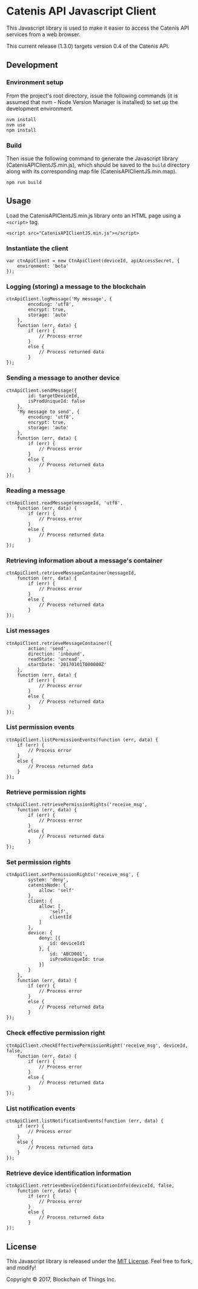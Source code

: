 # Catenis API Javascript Client

This Javascript library is used to make it easier to access the Catenis API services from a web browser.

This current release (1.3.0) targets version 0.4 of the Catenis API.

## Development

### Environment setup

From the project's root directory, issue the following commands (it is assumed that nvm - Node Version Manager is installed) to set up the development environment.

```shell
nvm install
nvm use
npm install
```

### Build

Then issue the following command to generate the Javascript library (CatenisAPIClientJS.min.js), which should
be saved to the ``build`` directory along with its corresponding map file (CatenisAPIClientJS.min.map).

```shell
npm run build
```

## Usage

Load the CatenisAPIClentJS.min.js library onto an HTML page using a ```<script>``` tag.

```shell
<script src="CatenisAPIClientJS.min.js"></script>
```

### Instantiate the client
 
```shell
var ctnApiClient = new CtnApiClient(deviceId, apiAccessSecret, {
    environment: 'beta'
});
```

### Logging (storing) a message to the blockchain

```shell
ctnApiClient.logMessage('My message', {
        encoding: 'utf8',
        encrypt: true,
        storage: 'auto'
    },
    function (err, data) {
        if (err) {
            // Process error
        }
        else {
            // Process returned data
        }
});
```

### Sending a message to another device

```shell
ctnApiClient.sendMessage({
        id: targetDeviceId,
        isProdUniqueId: false
    },
    'My message to send', {
        encoding: 'utf8',
        encrypt: true,
        storage: 'auto'
    },
    function (err, data) {
        if (err) {
            // Process error
        }
        else {
            // Process returned data
        }
});
```

### Reading a message

```shell
ctnApiClient.readMessage(messageId, 'utf8',
    function (err, data) {
        if (err) {
            // Process error
        }
        else {
            // Process returned data
        }
});
```

### Retrieving information about a message's container

```shell
ctnApiClient.retrieveMessageContainer(messageId,
    function (err, data) {
        if (err) {
            // Process error
        }
        else {
            // Process returned data
        }
});
```

### List messages

```shell
ctnApiClient.retrieveMessageContainer({
        action: 'send',
        direction: 'inbound',
        readState: 'unread',
        startDate: '20170101T000000Z'
    },
    function (err, data) {
        if (err) {
            // Process error
        }
        else {
            // Process returned data
        }
});
```

### List permission events

```shell
ctnApiClient.listPermissionEvents(function (err, data) {
    if (err) {
        // Process error
    }
    else {
        // Process returned data
    }
});
```

### Retrieve permission rights

```shell
ctnApiClient.retrievePermissionRights('receive_msg',
    function (err, data) {
        if (err) {
            // Process error
        }
        else {
            // Process returned data
        }
});
```

### Set permission rights

```shell
ctnApiClient.setPermissionRights('receive_msg', {
        system: 'deny',
        catenisNode: {
            allow: 'self'
        },
        client: {
            allow: [
                'self',
                clientId
            ]
        },
        device: {
            deny: [{
                id: deviceId1
            }, {
                id: 'ABCD001',
                isProdUniqueId: true
            }]
        }
    },
    function (err, data) {
        if (err) {
            // Process error
        }
        else {
            // Process returned data
        }
});
```

### Check effective permission right

```shell
ctnApiClient.checkEffectivePermissionRight('receive_msg', deviceId, false,
    function (err, data) {
        if (err) {
            // Process error
        }
        else {
            // Process returned data
        }
});
```

### List notification events

```shell
ctnApiClient.listNotificationEvents(function (err, data) {
    if (err) {
        // Process error
    }
    else {
        // Process returned data
    }
});
```

### Retrieve device identification information

```shell
ctnApiClient.retrieveDeviceIdentificationInfo(deviceId, false,
    function (err, data) {
        if (err) {
            // Process error
        }
        else {
            // Process returned data
        }
});
```

## License

This Javascript library is released under the [MIT License](LICENSE). Feel free to fork, and modify!

Copyright © 2017, Blockchain of Things Inc.
